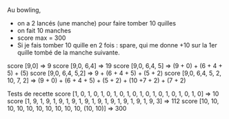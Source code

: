 
Au bowling, 
* on a 2 lancés (une manche) pour faire tomber 10 quilles
* on fait 10 manches
* score max = 300
* Si je fais tomber 10 quille en 2 fois : spare, qui me donne +10 sur la 1er quille tombé de la manche suivante.

score [9,0] => 9
score [9,0, 6,4] => 19
score [9,0, 6,4, 5] => (9 + 0) + (6 + 4 + 5) + (5)
score [9,0, 6,4, 5,2] => 9 + (6 + 4 + 5) + (5 + 2)
score [9,0, 6,4, 5, 2, 10, 7, 2] => (9 + 0) + (6 + 4 + 5) + (5 + 2) + (10 +7 + 2) + (7 + 2)

Tests de recette
score [1, 0, 1, 0, 1, 0, 1, 0, 1, 0, 1, 0, 1, 0, 1, 0, 1, 0, 1, 0] => 10
score [1, 9, 1, 9, 1, 9, 1, 9, 1, 9, 1, 9, 1, 9, 1, 9, 1, 9, 1, 9, 3] => 112
score [10, 10, 10, 10, 10, 10, 10, 10, 10, 10, (10, 10)] => 300
